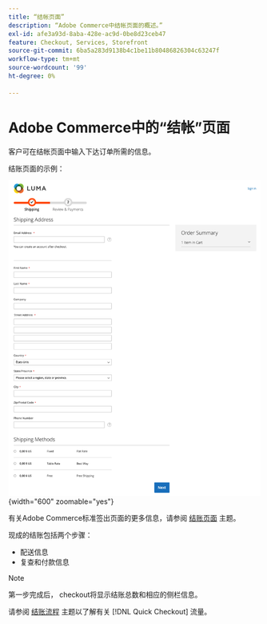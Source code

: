 ```yaml
---
title: “结帐页面”
description: “Adobe Commerce中结帐页面的概述。”
exl-id: afe3a93d-8aba-428e-ac9d-0be8d23ceb47
feature: Checkout, Services, Storefront
source-git-commit: 6ba5a283d9138b4c1be11b80486826304c63247f
workflow-type: tm+mt
source-wordcount: '99'
ht-degree: 0%

---
```


# Adobe Commerce中的“结帐”页面

客户可在结帐页面中输入下达订单所需的信息。

结账页面的示例：

![签出页面](assets/checkout-page.png){width="600" zoomable="yes"}

有关Adobe Commerce标准签出页面的更多信息，请参阅 [结账页面](https://docs.magento.com/user-guide/quick-tour/checkout-page.html) 主题。

现成的结账包括两个步骤：

- 配送信息
- 复查和付款信息

>[!NOTE]
>
> 第一步完成后， checkout将显示结账总数和相应的侧栏信息。

请参阅 [结账流程](../quick-checkout/checkout-flow.md) 主题以了解有关 [!DNL Quick Checkout] 流量。
